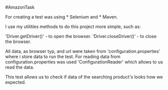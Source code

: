 #AmazonTask

For creating a test was using * Selenium and * Maven.

I use my utilities methods to do this project more simple, such as:

'Driver.getDriver()' - to open the browser.
'Driver.closeDriver()' - to close the browser.

All data, as browser typ, and url were taken from 'configuration.properties' where i store data to run the test. 
For reading data from configuration.properties was used 'ConfigurationReader' which allows to us read the data.

This test allows us to check if data of the searching product's looks how we expected.




